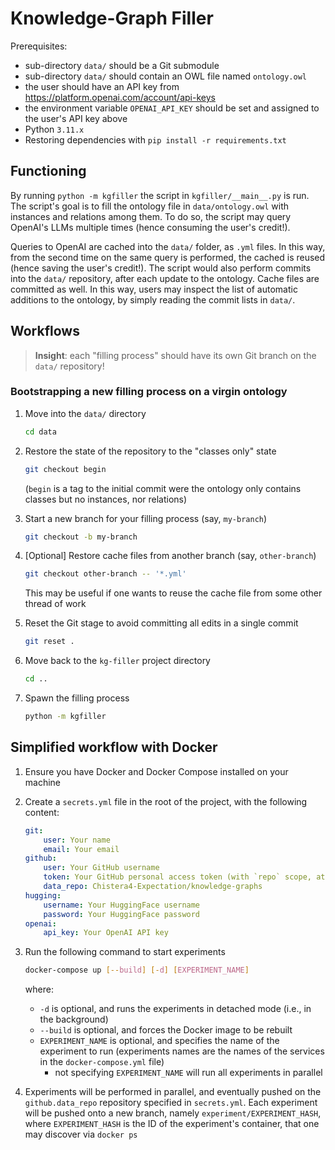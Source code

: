 # Knowledge-Graph Filler

Prerequisites:
- sub-directory `data/` should be a Git submodule
- sub-directory `data/` should contain an OWL file named `ontology.owl`
- the user should have an API key from <https://platform.openai.com/account/api-keys>
- the environment variable `OPENAI_API_KEY` should be set and assigned to the user's API key above
- Python `3.11.x`
- Restoring dependencies with `pip install -r requirements.txt`

## Functioning

By running `python -m kgfiller` the script in `kgfiller/__main__.py` is run.
The script's goal is to fill the ontology file in `data/ontology.owl` with instances and relations among them.
To do so, the script may query OpenAI's LLMs multiple times (hence consuming the user's credit!).

Queries to OpenAI are cached into the `data/` folder, as `.yml` files.
In this way, from the second time on the same query is performed, the cached is reused (hence saving the user's credit!).
The script would also perform commits into the `data/` repository, after each update to the ontology.
Cache files are committed as well.
In this way, users may inspect the list of automatic additions to the ontology, by simply reading the commit lists in `data/`.

## Workflows

> __Insight__: each "filling process" should have its own Git branch on the `data/` repository!

### Bootstrapping a new filling process on a virgin ontology

1. Move into the `data/` directory
    ```bash
    cd data
    ```

2. Restore the state of the repository to the "classes only" state
    ```bash
    git checkout begin
    ```
    (`begin` is a tag to the initial commit were the ontology only contains classes but no instances, nor relations)

3. Start a new branch for your filling process (say, `my-branch`)
    ```bash
    git checkout -b my-branch
    ```

4. [Optional] Restore cache files from another branch (say, `other-branch`)
    ```bash
    git checkout other-branch -- '*.yml'
    ```
    This may be useful if one wants to reuse the cache file from some other thread of work

5. Reset the Git stage to avoid committing all edits in a single commit
    ```bash
    git reset .
    ```

6. Move back to the `kg-filler` project directory
    ```bash
    cd ..
    ```

7. Spawn the filling process
    ```bash
    python -m kgfiller
    ```

## Simplified workflow with Docker

1. Ensure you have Docker and Docker Compose installed on your machine

2. Create a `secrets.yml` file in the root of the project, with the following content:
    ```yml
    git:
        user: Your name
        email: Your email
    github:
        user: Your GitHub username
        token: Your GitHub personal access token (with `repo` scope, at least)
        data_repo: Chistera4-Expectation/knowledge-graphs
    hugging:
        username: Your HuggingFace username
        password: Your HuggingFace password
    openai:
        api_key: Your OpenAI API key
    ```
   
3. Run the following command to start experiments
   ```bash
   docker-compose up [--build] [-d] [EXPERIMENT_NAME]
   ```
   
   where:
    - `-d` is optional, and runs the experiments in detached mode (i.e., in the background)
   - `--build` is optional, and forces the Docker image to be rebuilt
   - `EXPERIMENT_NAME` is optional, and specifies the name of the experiment to run
     (experiments names are the names of the services in the `docker-compose.yml` file)
      * not specifying `EXPERIMENT_NAME` will run all experiments in parallel

4. Experiments will be performed in parallel, and eventually pushed on the `github.data_repo` repository specified in `secrets.yml`.
   Each experiment will be pushed onto a new branch, namely `experiment/EXPERIMENT_HASH`, where `EXPERIMENT_HASH` is the 
   ID of the experiment's container, that one may discover via `docker ps`
   